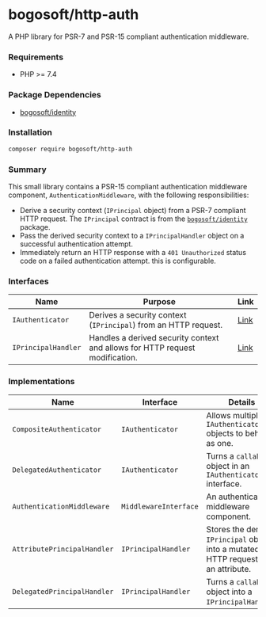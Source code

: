 # bogosoft/http-auth

A PHP library for PSR-7 and PSR-15 compliant authentication middleware.

### Requirements

- PHP >= 7.4

### Package Dependencies

- [bogosoft/identity](https://packagist.org/packages/bogosoft/identity)

### Installation

```bash
composer require bogosoft/http-auth
```

### Summary

This small library contains a PSR-15 compliant authentication middleware component, `AuthenticationMiddleware`,
with the following responsibilities:

- Derive a security context (`IPrincipal` object) from a PSR-7 compliant HTTP request. The `IPrincipal` contract is
  from the [`bogosoft/identity`](https://packagist.org/packages/bogosoft/identity) package.
- Pass the derived security context to a `IPrincipalHandler` object on a successful authentication attempt.
- Immediately return an HTTP response with a `401 Unauthorized` status code on a failed authentication attempt.
  this is configurable.
  
### Interfaces

|Name|Purpose|Link|
|----|-------|----|
|`IAuthenticator`|Derives a security context (`IPrincipal`) from an HTTP request.|[Link](src/IAuthenticator.php)|
|`IPrincipalHandler`|Handles a derived security context and allows for HTTP request modification.|[Link](src/IPrincipalHandler.php)|

### Implementations

|Name|Interface|Details|Link|
|----|---------|-------|----|
|`CompositeAuthenticator`|`IAuthenticator`|Allows multiple `IAuthenticator` objects to behave as one.|[Link](src/CompositeAuthenticator.php)||
|`DelegatedAuthenticator`|`IAuthenticator`|Turns a `callable` object in an `IAuthenticator` interface.|[Link](src/DelegatedAuthenticator.php)||
|`AuthenticationMiddleware`|`MiddlewareInterface`|An authenticating middleware component.|[Link](src/AuthenticationMiddleware.php)||
|`AttributePrincipalHandler`|`IPrincipalHandler`|Stores the derived `IPrincipal` object into a mutated HTTP request as an attribute.|[Link](src/AttributePrincipalHandler.php)|
|`DelegatedPrincipalHandler`|`IPrincipalHandler`|Turns a `callable` object into a `IPrincipalHandler`.|[Link](src/DelegatedPrincipalHandler.php)|
